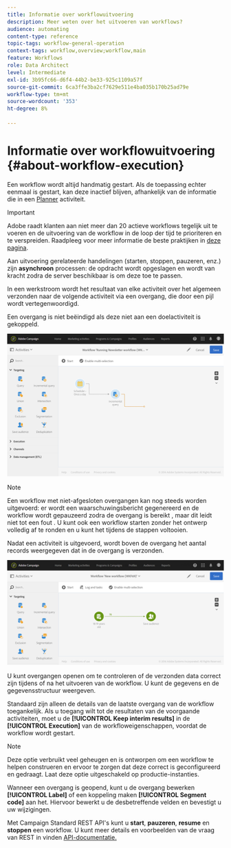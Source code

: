 ```yaml
---
title: Informatie over workflowuitvoering
description: Meer weten over het uitvoeren van workflows?
audience: automating
content-type: reference
topic-tags: workflow-general-operation
context-tags: workflow,overview;workflow,main
feature: Workflows
role: Data Architect
level: Intermediate
exl-id: 3b95fc66-d6f4-44b2-be33-925c1109a57f
source-git-commit: 6ca3ffe3ba2cf7629e511e4ba035b170b25ad79e
workflow-type: tm+mt
source-wordcount: '353'
ht-degree: 8%

---
```


# Informatie over workflowuitvoering {#about-workflow-execution}

Een workflow wordt altijd handmatig gestart. Als de toepassing echter eenmaal is gestart, kan deze inactief blijven, afhankelijk van de informatie die in een [Planner](../../automating/using/scheduler.md) activiteit.

>[!IMPORTANT]
>
> Adobe raadt klanten aan niet meer dan 20 actieve workflows tegelijk uit te voeren en de uitvoering van de workflow in de loop der tijd te prioriteren en te verspreiden. Raadpleeg voor meer informatie de beste praktijken in [deze pagina](../../automating/using/best-practices-workflows.md).

Aan uitvoering gerelateerde handelingen (starten, stoppen, pauzeren, enz.) zijn **asynchroon** processen: de opdracht wordt opgeslagen en wordt van kracht zodra de server beschikbaar is om deze toe te passen.

In een werkstroom wordt het resultaat van elke activiteit over het algemeen verzonden naar de volgende activiteit via een overgang, die door een pijl wordt vertegenwoordigd.

Een overgang is niet beëindigd als deze niet aan een doelactiviteit is gekoppeld.

![](assets/wkf_execution_1.png)

>[!NOTE]
>
>Een workflow met niet-afgesloten overgangen kan nog steeds worden uitgevoerd: er wordt een waarschuwingsbericht gegenereerd en de workflow wordt gepauzeerd zodra de overgang is bereikt , maar dit leidt niet tot een fout . U kunt ook een workflow starten zonder het ontwerp volledig af te ronden en u kunt het tijdens de stappen voltooien.

Nadat een activiteit is uitgevoerd, wordt boven de overgang het aantal records weergegeven dat in de overgang is verzonden.

![](assets/wkf_transition_count.png)

U kunt overgangen openen om te controleren of de verzonden data correct zijn tijdens of na het uitvoeren van de workflow. U kunt de gegevens en de gegevensstructuur weergeven.

Standaard zijn alleen de details van de laatste overgang van de workflow toegankelijk. Als u toegang wilt tot de resultaten van de voorgaande activiteiten, moet u de **[!UICONTROL Keep interim results]** in de **[!UICONTROL Execution]** van de workfloweigenschappen, voordat de workflow wordt gestart.

>[!NOTE]
>
>Deze optie verbruikt veel geheugen en is ontworpen om een workflow te helpen construeren en ervoor te zorgen dat deze correct is geconfigureerd en gedraagt. Laat deze optie uitgeschakeld op productie-instanties.

Wanneer een overgang is geopend, kunt u de overgang bewerken **[!UICONTROL Label]** of een koppeling maken **[!UICONTROL Segment code]** aan het. Hiervoor bewerkt u de desbetreffende velden en bevestigt u uw wijzigingen.

Met Campaign Standard REST API&#39;s kunt u **start**, **pauzeren**, **resume** en **stoppen** een workflow. U kunt meer details en voorbeelden van de vraag van REST in vinden [API-documentatie.](../../api/using/controlling-a-workflow.md)
